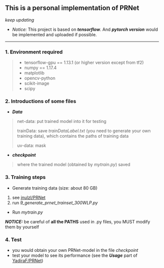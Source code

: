 ## This is a personal implementation of PRNet 

*keep updating*

- *Notice:* This project is based on ***tensorflow***. And ***pytorch version*** would be implemented and uploaded if possible.

---

### 1. Environment required

> - tensorflow-gpu == 1.13.1 (or higher version except from tf2)
> - numpy == 1.17.4
> - matplotlib
> - opencv-python
> - scikit-image
> - scipy
>
> 

### 2. Introductions of some files

- ***Data***

> net-data: put trained model into it for testing
>
> trainData: save *trainDataLabel.txt* (you need to generate your own training data), which contains the paths of training data
>
> uv-data: mask

- ***checkpoint***

> where the trained model (obtained by *mytrain.py*) saved

### 3. Training steps

- Generate training data (size: about 80 GB)

1. see [jnulzl/PRNet](https://github.com/jnulzl/PRNet) 
2. run *9_generate_prnet_trainset_300WLP.py*

- Run *mytrain.py*

***NOTICE:*** be careful of **all the PATHS** used in .py files, you MUST modify them by yourself

### 4. Test

- you would obtain your own PRNet-model in the file *checkpoint* 
- test your model to see its performance (see the ***Usage*** part of [YadiraF/PRNet](https://github.com/YadiraF/PRNet))
